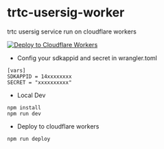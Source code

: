 
# trtc-usersig-worker
trtc usersig service run on cloudflare workers


[![Deploy to Cloudflare Workers](https://deploy.workers.cloudflare.com/button)](https://deploy.workers.cloudflare.com/?url=https://github.com/Tencent-RTC/trtc-usersig-workers)


- Config your sdkappid and secret in wrangler.toml

```
[vars]
SDKAPPID = 14xxxxxxxx
SECRET = "xxxxxxxxxx"

```


- Local Dev

```
npm install
npm run dev
```


- Deploy to cloudflare workers
```
npm run deploy
```
